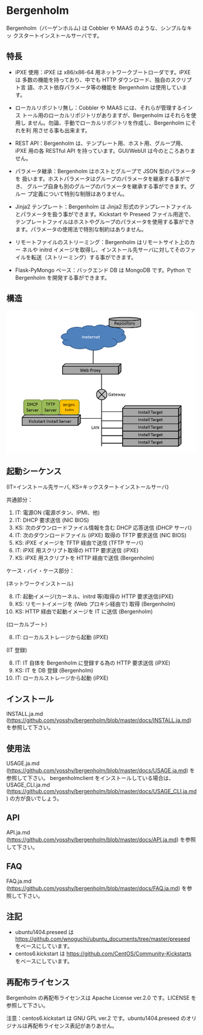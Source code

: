 # Bergenholm

Bergenholm（バーゲンホルム) は Cobbler や MAAS のような、シンプルなキッ
クスタートインストールサーバです。

## 特長

* iPXE 使用：iPXE は x86/x86-64 用ネットワークブートローダです。iPXE は
  多数の機能を持っており、中でも HTTP ダウンロード、独自のスクリプト言
  語、ホスト依存パラメータ等の機能を Bergenholm は使用しています。

* ローカルリポジトリ無し：Cobbler や MAAS には、それらが管理するインス
  トール用のローカルリポジトリがありますが、Bergenholm はそれらを使用し
  ません。勿論、手動でローカルリポジトリを作成し、Bergenholm にそれを利
  用させる事も出来ます。

* REST API：Bergenholm は、テンプレート用、ホスト用、グループ用、iPXE
  用の各 RESTful API を持っています。GUI/WebUI は今のところありません。

* パラメータ継承：Bergenholm はホストとグループで JSON 型のパラメータを
  扱います。ホストパラメータはグループのパラメータを継承する事ができ、
  グループ自身も別のグループのパラメータを継承する事ができます。グルー
  プ定義について特別な制限はありません。

* Jinja2 テンプレート：Bergenholm は Jinja2 形式のテンプレートファイル
  とパラメータを扱う事ができます。Kickstart や Preseed ファイル用途で、
  テンプレートファイルはホストやグループのパラメータを使用する事ができ
  ます。パラメータの使用法で特別な制約はありません。

* リモートファイルのストリーミング：Bergenholm はリモートサイト上のカー
  ネルや initrd イメージを取得し、インストール先サーバに対してそのファ
  イルを転送（ストリーミング）する事ができます。

* Flask-PyMongo ベース：バックエンド DB は MongoDB です。Python で
  Bergenholm を開発する事ができます。


## 構造

![Figure: Structure](https://github.com/yosshy/bergenholm/raw/master/docs/structure.png)


## 起動シーケンス

(IT=インストール先サーバ, KS=キックスタートインストールサーバ)

共通部分：

1. IT: 電源ON (電源ボタン、IPMI、他)
2. IT: DHCP 要求送信 (NIC BIOS)
3. KS: 次のダウンロードファイル情報を含む DHCP 応答送信 (DHCP サーバ)
4. IT: 次のダウンロードファイル (iPXE) 取得の TFTP 要求送信 (NIC BIOS)
5. KS: iPXE イメージを TFTP 経由で送信 (TFTP サーバ)
6. IT: iPXE 用スクリプト取得の HTTP 要求送信 (iPXE)
7. KS: iPXE 用スクリプトを HTTP 経由で送信 (Bergenholm)

ケース・バイ・ケース部分：

(ネットワークインストール)

8. IT: 起動イメージ(カーネル、initrd 等)取得の HTTP 要求送信(iPXE)
9. KS: リモートイメージを (Web プロキシ経由で) 取得 (Bergenholm)
10. KS: HTTP 経由で起動イメージを IT に送信 (Bergenholm)

(ローカルブート)

8. IT: ローカルストレージから起動 (iPXE)

(IT 登録)

8.  IT: IT 自体を Bergenholm に登録する為の HTTP 要求送信 (iPXE)
9.  KS: IT を DB 登録 (Bergenholm)
10. IT: ローカルストレージから起動 (iPXE)


## インストール

INSTALL.ja.md (https://github.com/yosshy/bergenholm/blob/master/docs/INSTALL.ja.md) を参照して下さい。


## 使用法

USAGE.ja.md (https://github.com/yosshy/bergenholm/blob/master/docs/USAGE.ja.md) を参照して下さい。
bergenholmclient をインストールしている場合は、USAGE_CLI.ja.md 
(https://github.com/yosshy/bergenholm/blob/master/docs/USAGE_CLI.ja.md) の方が良いでしょう。


## API

API.ja.md (https://github.com/yosshy/bergenholm/blob/master/docs/API.ja.md) を参照して下さい。


## FAQ

FAQ.ja.md (https://github.com/yosshy/bergenholm/blob/master/docs/FAQ.ja.md) を参照して下さい。


## 注記

* ubuntu1404.preseed は https://github.com/wnoguchi/ubuntu_documents/tree/master/preseed をベースにしています。
* centos6.kickstart は https://github.com/CentOS/Community-Kickstarts をベースにしています。


## 再配布ライセンス

Bergenholm の再配布ライセンスは Apache License ver.2.0 です。LICENSE を参照して下さい。

注意：centos6.kickstart は GNU GPL ver.2 です。ubuntu1404.preseed のオリジナルは再配布ライセンス表記がありあせん。
